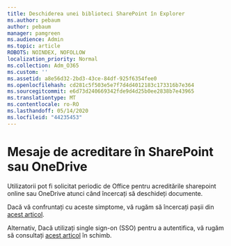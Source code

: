 ```yaml
---
title: Deschiderea unei biblioteci SharePoint în Explorer
ms.author: pebaum
author: pebaum
manager: pamgreen
ms.audience: Admin
ms.topic: article
ROBOTS: NOINDEX, NOFOLLOW
localization_priority: Normal
ms.collection: Adm_O365
ms.custom: ''
ms.assetid: a8e56d32-2bd3-43ce-84df-925f6354fee0
ms.openlocfilehash: cd281c5f503e5e7f7d4d4012183c173316b7e364
ms.sourcegitcommit: e6d73d240669342fde9d4d25b0ee2838b7e43965
ms.translationtype: MT
ms.contentlocale: ro-RO
ms.lasthandoff: 05/14/2020
ms.locfileid: "44235453"
---
```

# <a name="credential-messages-in-sharepoint-or-onedrive"></a>Mesaje de acreditare în SharePoint sau OneDrive

Utilizatorii pot fi solicitat periodic de Office pentru acreditările sharepoint online sau OneDrive atunci când încercați să deschideți documente.

Dacă vă confruntați cu aceste simptome, vă rugăm să încercați pașii din [acest articol](https://support.microsoft.com/help/2913639/office-applications-periodically-prompt-for-credentials-to-sharepoint).

Alternativ, Dacă utilizați single sign-on (SSO) pentru a autentifica, vă rugăm să consultați [acest articol](https://support.microsoft.com/help/4025962/cant-sign-in-after-update-to-office-2016-build-16-0-7967-on-windows-10) în schimb.
